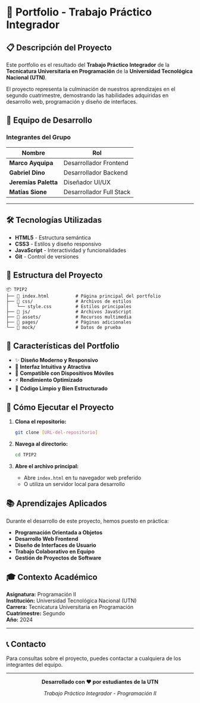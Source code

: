 # 🚀 Portfolio - Trabajo Práctico Integrador

## 📋 Descripción del Proyecto

Este portfolio es el resultado del **Trabajo Práctico Integrador** de la **Tecnicatura Universitaria en Programación** de la **Universidad Tecnológica Nacional (UTN)**.

El proyecto representa la culminación de nuestros aprendizajes en el segundo cuatrimestre, demostrando las habilidades adquiridas en desarrollo web, programación y diseño de interfaces.

## 👥 Equipo de Desarrollo

### Integrantes del Grupo

| Nombre | Rol |
|--------|-----|
| **Marco Ayquipa** | Desarrollador Frontend |
| **Gabriel Dino** | Desarrollador Backend |
| **Jeremías Paletta** | Diseñador UI/UX |
| **Matías Sione** | Desarrollador Full Stack |

---

## 🛠️ Tecnologías Utilizadas

- **HTML5** - Estructura semántica
- **CSS3** - Estilos y diseño responsivo
- **JavaScript** - Interactividad y funcionalidades
- **Git** - Control de versiones

## 📁 Estructura del Proyecto

```
📦 TPIP2
├── 📄 index.html          # Página principal del portfolio
├── 📁 css/                # Archivos de estilos
│   └── style.css         # Estilos principales
├── 📁 js/                 # Archivos JavaScript
├── 📁 assets/             # Recursos multimedia
├── 📁 pages/              # Páginas adicionales
└── 📁 mock/               # Datos de prueba
```

## 🎯 Características del Portfolio

- ✨ **Diseño Moderno y Responsivo**
- 🎨 **Interfaz Intuitiva y Atractiva**
- 📱 **Compatible con Dispositivos Móviles**
- ⚡ **Rendimiento Optimizado**
- 🔧 **Código Limpio y Bien Estructurado**

## 🚀 Cómo Ejecutar el Proyecto

1. **Clona el repositorio:**
   ```bash
   git clone [URL-del-repositorio]
   ```

2. **Navega al directorio:**
   ```bash
   cd TPIP2
   ```

3. **Abre el archivo principal:**
   - Abre `index.html` en tu navegador web preferido
   - O utiliza un servidor local para desarrollo

## 📚 Aprendizajes Aplicados

Durante el desarrollo de este proyecto, hemos puesto en práctica:

- **Programación Orientada a Objetos**
- **Desarrollo Web Frontend**
- **Diseño de Interfaces de Usuario**
- **Trabajo Colaborativo en Equipo**
- **Gestión de Proyectos de Software**

## 🎓 Contexto Académico

**Asignatura:** Programación II  
**Institución:** Universidad Tecnológica Nacional (UTN)  
**Carrera:** Tecnicatura Universitaria en Programación  
**Cuatrimestre:** Segundo  
**Año:** 2024

---

## 📞 Contacto

Para consultas sobre el proyecto, puedes contactar a cualquiera de los integrantes del equipo.

---

<div align="center">

**Desarrollado con ❤️ por estudiantes de la UTN**

*Trabajo Práctico Integrador - Programación II*

</div>